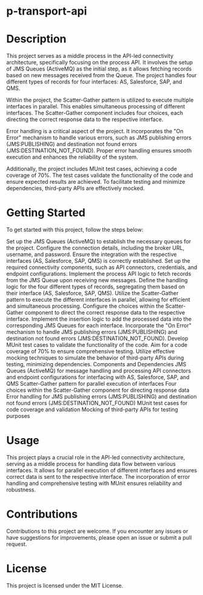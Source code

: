 # p-transport-api



#  Description
This project serves as a middle process in the API-led connectivity architecture, specifically focusing on the process API. It involves the setup of JMS Queues (ActiveMQ) as the initial step, as it allows fetching records based on new messages received from the Queue. The project handles four different types of records for four interfaces: AS, Salesforce, SAP, and QMS.

Within the project, the Scatter-Gather pattern is utilized to execute multiple interfaces in parallel. This enables simultaneous processing of different interfaces. The Scatter-Gather component includes four choices, each directing the correct response data to the respective interface.

Error handling is a critical aspect of the project. It incorporates the "On Error" mechanism to handle various errors, such as JMS publishing errors (JMS:PUBLISHING) and destination not found errors (JMS:DESTINATION_NOT_FOUND). Proper error handling ensures smooth execution and enhances the reliability of the system.

Additionally, the project includes MUnit test cases, achieving a code coverage of 70%. The test cases validate the functionality of the code and ensure expected results are achieved. To facilitate testing and minimize dependencies, third-party APIs are effectively mocked.

#  Getting Started
To get started with this project, follow the steps below:

Set up the JMS Queues (ActiveMQ) to establish the necessary queues for the project. Configure the connection details, including the broker URL, username, and password.
Ensure the integration with the respective interfaces (AS, Salesforce, SAP, QMS) is correctly established. Set up the required connectivity components, such as API connectors, credentials, and endpoint configurations.
Implement the process API logic to fetch records from the JMS Queue upon receiving new messages.
Define the handling logic for the four different types of records, segregating them based on their interface (AS, Salesforce, SAP, QMS).
Utilize the Scatter-Gather pattern to execute the different interfaces in parallel, allowing for efficient and simultaneous processing.
Configure the choices within the Scatter-Gather component to direct the correct response data to the respective interface.
Implement the insertion logic to add the processed data into the corresponding JMS Queues for each interface.
Incorporate the "On Error" mechanism to handle JMS publishing errors (JMS:PUBLISHING) and destination not found errors (JMS:DESTINATION_NOT_FOUND).
Develop MUnit test cases to validate the functionality of the code. Aim for a code coverage of 70% to ensure comprehensive testing.
Utilize effective mocking techniques to simulate the behavior of third-party APIs during testing, minimizing dependencies.
Components and Dependencies
JMS Queues (ActiveMQ) for message handling and processing
API connectors and endpoint configurations for interfacing with AS, Salesforce, SAP, and QMS
Scatter-Gather pattern for parallel execution of interfaces
Four choices within the Scatter-Gather component for directing response data
Error handling for JMS publishing errors (JMS:PUBLISHING) and destination not found errors (JMS:DESTINATION_NOT_FOUND)
MUnit test cases for code coverage and validation
Mocking of third-party APIs for testing purposes
# Usage
This project plays a crucial role in the API-led connectivity architecture, serving as a middle process for handling data flow between various interfaces. It allows for parallel execution of different interfaces and ensures correct data is sent to the respective interface. The incorporation of error handling and comprehensive testing with MUnit ensures reliability and robustness.

# Contributions
Contributions to this project are welcome. If you encounter any issues or have suggestions for improvements, please open an issue or submit a pull request.

# License
This project is licensed under the MIT License.





